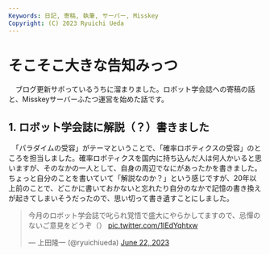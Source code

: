```yaml
---
Keywords: 日記, 寄稿, 執筆, サーバー, Misskey
Copyright: (C) 2023 Ryuichi Ueda
---
```


# そこそこ大きな告知みっつ

　ブログ更新サボっているうちに溜まりました。ロボット学会誌への寄稿の話と、Misskeyサーバーふたつ運営を始めた話です。

## 1. ロボット学会誌に解説（？）書きました

　「パラダイムの受容」がテーマということで、「確率ロボティクスの受容」のところを担当しました。確率ロボティクスを国内に持ち込んだ人は何人かいると思いますが、そのなかの一人として、自身の周辺でなにがあったかを書きました。ちょっと自分のことを書いていて「解説なのか？」という感じですが、20年以上前のことで、どこかに書いておかないと忘れたり自分のなかで記憶の書き換えが起きてしまいそうだったので、思い切って書き遺すことにしました。

<blockquote class="twitter-tweet" data-partner="tweetdeck"><p lang="ja" dir="ltr">今月のロボット学会誌で叱られ覚悟で盛大にやらかしてますので、忌憚のないご意見をどうぞ（） <a href="https://t.co/1IEdYqhtxw">pic.twitter.com/1IEdYqhtxw</a></p>&mdash; 上田隆一 (@ryuichiueda) <a href="https://twitter.com/ryuichiueda/status/1671713106328952833?ref_src=twsrc%5Etfw">June 22, 2023</a></blockquote>
<script async src="https://platform.twitter.com/widgets.js" charset="utf-8"></script>

